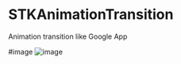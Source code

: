 # STKAnimationTransition
Animation transition like Google App



#image
![image](https://github.com/Ka0sTie/STKAnimationTransition/blob/master/sample.gif)
